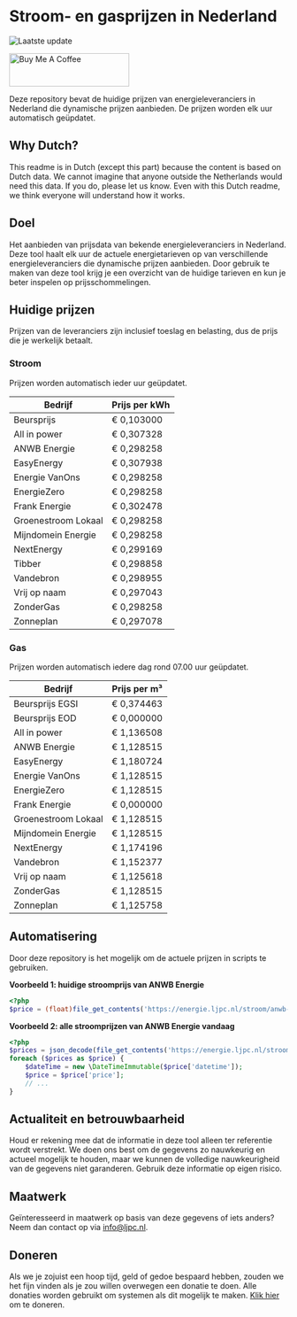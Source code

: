 # Stroom- en gasprijzen in Nederland

![Laatste update](https://img.shields.io/badge/laatste%20update-2023--08--25%2005%3A00%20CET-brightgreen)

<a href="https://www.buymeacoffee.com/Lars-" target="_blank"><img src="https://cdn.buymeacoffee.com/buttons/v2/default-orange.png" alt="Buy Me A Coffee" height="60" style="height: 60px !important;width: 217px !important;" ></a>

Deze repository bevat de huidige prijzen van energieleveranciers in Nederland die dynamische prijzen aanbieden. De prijzen worden elk uur automatisch geüpdatet.

## Why Dutch?

This readme is in Dutch (except this part) because the content is based on Dutch data. We cannot imagine that anyone outside the Netherlands would need this data. If you do, please let us know. Even with this Dutch readme, we think
everyone will understand how it works.

## Doel

Het aanbieden van prijsdata van bekende energieleveranciers in Nederland. Deze tool haalt elk uur de actuele energietarieven op van verschillende energieleveranciers die dynamische prijzen aanbieden. Door gebruik te maken van deze tool
krijg je een overzicht van de huidige tarieven en kun je beter inspelen op prijsschommelingen.

## Huidige prijzen

Prijzen van de leveranciers zijn inclusief toeslag en belasting, dus de prijs die je werkelijk betaalt.

### Stroom

Prijzen worden automatisch ieder uur geüpdatet.

 Bedrijf | Prijs per kWh 
---------|---------------
Beursprijs | € 0,103000
All in power | € 0,307328
ANWB Energie | € 0,298258
EasyEnergy | € 0,307938
Energie VanOns | € 0,298258
EnergieZero | € 0,298258
Frank Energie | € 0,302478
Groenestroom Lokaal | € 0,298258
Mijndomein Energie | € 0,298258
NextEnergy | € 0,299169
Tibber | € 0,298858
Vandebron | € 0,298955
Vrij op naam | € 0,297043
ZonderGas | € 0,298258
Zonneplan | € 0,297078


### Gas

Prijzen worden automatisch iedere dag rond 07.00 uur geüpdatet.

 Bedrijf | Prijs per m³ 
---------|--------------
Beursprijs EGSI | € 0,374463
Beursprijs EOD | € 0,000000
All in power | € 1,136508
ANWB Energie | € 1,128515
EasyEnergy | € 1,180724
Energie VanOns | € 1,128515
EnergieZero | € 1,128515
Frank Energie | € 0,000000
Groenestroom Lokaal | € 1,128515
Mijndomein Energie | € 1,128515
NextEnergy | € 1,174196
Vandebron | € 1,152377
Vrij op naam | € 1,125618
ZonderGas | € 1,128515
Zonneplan | € 1,125758


## Automatisering

Door deze repository is het mogelijk om de actuele prijzen in scripts te gebruiken.

**Voorbeeld 1: huidige stroomprijs van ANWB Energie**

```php
<?php
$price = (float)file_get_contents('https://energie.ljpc.nl/stroom/anwb-energie-nu.txt');

```

**Voorbeeld 2: alle stroomprijzen van ANWB Energie vandaag**

```php
<?php
$prices = json_decode(file_get_contents('https://energie.ljpc.nl/stroom/all-in-power-vandaag.json'),true);
foreach ($prices as $price) {
    $dateTime = new \DateTimeImmutable($price['datetime']);
    $price = $price['price'];
    // ...
}
```

## Actualiteit en betrouwbaarheid

Houd er rekening mee dat de informatie in deze tool alleen ter referentie wordt verstrekt. We doen ons best om de gegevens zo nauwkeurig en actueel mogelijk te houden, maar we kunnen de volledige nauwkeurigheid van de gegevens niet
garanderen. Gebruik deze informatie op eigen risico.

## Maatwerk

Geïnteresseerd in maatwerk op basis van deze gegevens of iets anders? Neem dan contact op
via [info@ljpc.nl](mailto:info@ljpc.nl?subject=Energie%20prijzen).

## Doneren

Als we je zojuist een hoop tijd, geld of gedoe bespaard hebben, zouden we het fijn vinden als je zou willen overwegen een
donatie te doen. Alle donaties worden gebruikt om systemen als dit mogelijk te
maken. [Klik hier](https://www.buymeacoffee.com/Lars-) om te doneren.
